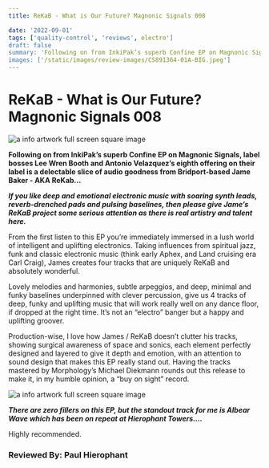 ```yaml
---
title: ReKaB - What is Our Future? Magnonic Signals 008

date: '2022-09-01'
tags: ['quality-control', 'reviews', electro']
draft: false
summary: 'Following on from InkiPak’s superb Confine EP on Magnonic Signals, label bosses Lee Wren Booth and Antonio Velazquez’s eighth offering on their label is a  delectable slice of audio goodness '
images: ['/static/images/review-images/CS891364-01A-BIG.jpeg']
---
```


# ReKaB - What is Our Future? Magnonic Signals 008

<div className="my-1 px-2 phone: w-full desktop: overflow-hidden xl:my-1 xl:px-2 xl:w-1/2">
  <Image
    alt="a info artwork full screen square image"
    src="/static/images/review-images/CS891364-01A-BIG.jpeg"
    width={700}
    height={700}
  />
</div>

**Following on from InkiPak’s superb Confine EP on Magnonic Signals, label bosses Lee Wren Booth and Antonio Velazquez’s eighth offering on their label is a delectable slice of audio goodness from Bridport-based Jame Baker - AKA ReKab...**

**_If you like deep and emotional electronic music with soaring synth leads, reverb-drenched pads and pulsing baselines, then please give Jame’s ReKaB project some serious attention as there is real artistry and talent here._**

From the first listen to this EP you’re immediately immersed in a lush world of intelligent and uplifting electronics. Taking influences from spiritual jazz, funk and classic electronic music (think early Aphex, and Land cruising era Carl Craig), James creates four tracks that are uniquely ReKaB and absolutely wonderful.

Lovely melodies and harmonies, subtle arpeggios, and deep, minimal and funky baselines underpinned with clever percussion, give us 4 tracks of deep, funky and uplifting music that will work really well on any dance floor, if dropped at the right time. It’s not an “electro” banger but a happy and uplifting groover.

Production-wise, I love how James / ReKaB doesn’t clutter his tracks, showing surgical awareness of space and sonics, each element perfectly designed and layered to give it depth and emotion, with an attention to sound design that makes this EP really stand out. Having the tracks mastered by Morphology’s Michael Diekmann rounds out this release to make it, in my humble opinion, a “buy on sight” record.

<div className="my-1 px-2 phone: w-full desktop: overflow-hidden xl:my-1 xl:px-2 xl:w-1/2">
  <Image
    alt="a info artwork full screen square image"
    src="/static/images/review-images/CS891364-01B-BIG.jpeg"
    width={700}
    height={700}
  />
</div>

**_There are zero fillers on this EP, but the standout track for me is Albear Wave which has been on repeat at Hierophant Towers…._**

Highly recommended.

### Reviewed By: Paul Hierophant
